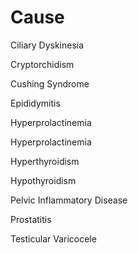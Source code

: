 # Cause

Ciliary Dyskinesia

Cryptorchidism

Cushing Syndrome

Epididymitis

Hyperprolactinemia

Hyperprolactinemia

Hyperthyroidism

Hypothyroidism

Pelvic Inflammatory Disease

Prostatitis

Testicular Varicocele
